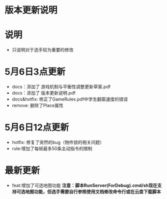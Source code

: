 # 版本更新说明

# 说明
- 只说明对于选手较为重要的修改

# 5月6日3点更新
- docs：添加了 游戏机制与平衡性调整更新草案.pdf
- docs：添加了 版本更新说明.pdf
- docs&hotfix: 修正了GameRules.pdf中学生翻窗速度的错误
- remove: 删除了Place属性

# 5月6日12点更新
- hotfix: 修复了突然的bug（物件锁的相关问题）
- rule:增加了每帧最多50条主动指令的限制

# 最新更新
- feat:增加了可选地图功能
  **注意：脚本RunServer(ForDebug).cmd/sh现在支持可选地图功能，但选手需要自行参照使用文档修改命令行或在云盘下载脚本**